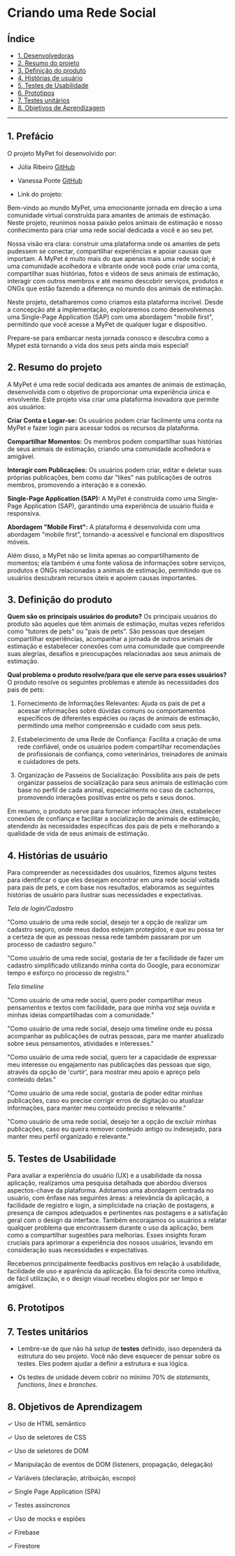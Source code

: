 # Criando uma Rede Social

## Índice

* [1. Desenvolvedoras](#1-desenvolvedoras)
* [2. Resumo do projeto](#2-resumo-do-projeto)
* [3. Definição do produto](#3-definição-do-produto)
* [4. Histórias de usuário](#4-historias-de-usuario)
* [5. Testes de Usabilidade](#5-testes-de-usabilidade)
* [6. Prototipos](#6-prototipos)
* [7. Testes unitários](#7-testes-unitários)
* [8. Objetivos de Aprendizagem](#8-objetivos-de-aprendizagem)

***

## 1. Prefácio

O projeto MyPet foi desenvolvido por:

* Júlia Ribeiro [GitHub](https://github.com/jumvribeiro)
* Vanessa Ponte [GitHub](https://github.com/vanessap81)

* Link do projeto:

Bem-vindo ao mundo MyPet, uma emocionante jornada em direção a uma comunidade virtual construída para amantes de animais de estimação. Neste projeto, reunimos nossa paixão pelos animais de estimação e nosso conhecimento para criar uma rede social dedicada a você e ao seu pet.

Nossa visão era clara: construir uma plataforma onde os amantes de pets pudessem se conectar, compartilhar experiências e apoiar causas que importam. A MyPet é muito mais do que apenas mais uma rede social; é uma comunidade acolhedora e vibrante onde você pode criar uma conta, compartilhar suas histórias, fotos e vídeos de seus animais de estimação, interagir com outros membros e até mesmo descobrir serviços, produtos e ONGs que estão fazendo a diferença no mundo dos animais de estimação.

Neste projeto, detalharemos como criamos esta plataforma incrível. Desde a concepção até a implementação, exploraremos como desenvolvemos uma Single-Page Application (SAP) com uma abordagem "mobile first", permitindo que você acesse a MyPet de qualquer lugar e dispositivo.

Prepare-se para embarcar nesta jornada conosco e descubra como a Mypet está tornando a vida dos seus pets ainda mais especial!

## 2. Resumo do projeto

A MyPet é uma rede social dedicada aos amantes de animais de estimação, desenvolvida com o objetivo de proporcionar uma experiência única e envolvente. Este projeto visa criar uma plataforma inovadora que permite aos usuários:

**Criar Conta e Logar-se:** Os usuários podem criar facilmente uma conta na MyPet e fazer login para acessar todos os recursos da plataforma.

**Compartilhar Momentos:** Os membros podem compartilhar suas histórias de seus animais de estimação, criando uma comunidade acolhedora e amigável.

**Interagir com Publicações:** Os usuários podem criar, editar e deletar suas próprias publicações, bem como dar "likes" nas publicações de outros membros, promovendo a interação e a conexão.

**Single-Page Application (SAP):** A MyPet é construída como uma Single-Page Application (SAP), garantindo uma experiência de usuário fluida e responsiva.

**Abordagem "Mobile First":** A plataforma é desenvolvida com uma abordagem "mobile first", tornando-a acessível e funcional em dispositivos móveis.

Além disso, a MyPet não se limita apenas ao compartilhamento de momentos; ela também é uma fonte valiosa de informações sobre serviços, produtos e ONGs relacionadas a animais de estimação, permitindo que os usuários descubram recursos úteis e apoiem causas importantes.

## 3. Definição do produto

**Quem são os principais usuários do produto?**
Os principais usuários do produto são aqueles que têm animais de estimação, muitas vezes referidos como "tutores de pets" ou "pais de pets". São pessoas que desejam compartilhar experiências, acompanhar a jornada de outros animais de estimação e estabelecer conexões com uma comunidade que compreende suas alegrias, desafios e preocupações relacionadas aos seus animais de estimação.   

**Qual problema o produto resolve/para que ele serve para esses usuários?**
O produto resolve os seguintes problemas e atende às necessidades dos pais de pets:

1. Fornecimento de Informações Relevantes: Ajuda os pais de pet a acessar informações sobre dúvidas comuns ou comportamentos específicos de diferentes espécies ou raças de animais de estimação, permitindo uma melhor compreensão e cuidado com seus pets.

2. Estabelecimento de uma Rede de Confiança: Facilita a criação de uma rede confiável, onde os usuários podem compartilhar recomendações de profissionais de confiança, como veterinários, treinadores de animais e cuidadores de pets.

3. Organização de Passeios de Socialização: Possibilita aos pais de pets organizar passeios de socialização para seus animais de estimação com base no perfil de cada animal, especialmente no caso de cachorros, promovendo interações positivas entre os pets e seus donos.

Em resumo, o produto serve para fornecer informações úteis, estabelecer conexões de confiança e facilitar a socialização de animais de estimação, atendendo às necessidades específicas dos pais de pets e melhorando a qualidade de vida de seus animais de estimação.

## 4. Histórias de usuário

Para compreender as necessidades dos usuários, fizemos alguns testes para identificar o que eles desejam encontrar em uma rede social voltada para pais de pets, e com base nos resultados, elaboramos as seguintes histórias de usuário para ilustrar suas necessidades e expectativas.

*Tela de login/Cadastro*

"Como usuário de uma rede social, desejo ter a opção de realizar um cadastro seguro, onde meus dados estejam protegidos, e que eu possa ter a certeza de que as pessoas nessa rede também passaram por um processo de cadastro seguro."

"Como usuário de uma rede social, gostaria de ter a facilidade de fazer um cadastro simplificado utilizando minha conta do Google, para economizar tempo e esforço no processo de registro."

*Tela timeline*

"Como usuário de uma rede social, quero poder compartilhar meus pensamentos e textos com facilidade, para que minha voz seja ouvida e minhas ideias compartilhadas com a comunidade."

"Como usuário de uma rede social, desejo uma timeline onde eu possa acompanhar as publicações de outras pessoas, para me manter atualizado sobre seus pensamentos, atividades e interesses."

"Como usuário de uma rede social, quero ter a capacidade de expressar meu interesse ou engajamento nas publicações das pessoas que sigo, através da opção de 'curtir', para mostrar meu apoio e apreço pelo conteúdo delas."

"Como usuário de uma rede social, gostaria de poder editar minhas publicações, caso eu precise corrigir erros de digitação ou atualizar informações, para manter meu conteúdo preciso e relevante."

"Como usuário de uma rede social, desejo ter a opção de excluir minhas publicações, caso eu queira remover conteúdo antigo ou indesejado, para manter meu perfil organizado e relevante."

## 5. Testes de Usabilidade

Para avaliar a experiência do usuário (UX) e a usabilidade da nossa aplicação, realizamos uma pesquisa detalhada que abordou diversos aspectos-chave da plataforma. Adotamos uma abordagem centrada no usuário, com ênfase nas seguintes áreas: a relevância da aplicação, a facilidade de registro e login, a simplicidade na criação de postagens, a presença de campos adequados e pertinentes nas postagens e a satisfação geral com o design da interface. Também encorajamos os usuários a relatar qualquer problema que encontrassem durante o uso da aplicação, bem como a compartilhar sugestões para melhorias. Esses insights foram cruciais para aprimorar a experiência dos nossos usuários, levando em consideração suas necessidades e expectativas.

Recebemos principalmente feedbacks positivos em relação à usabilidade, facilidade de uso e aparência da aplicação. Ela foi descrita como intuitiva, de fácil utilização, e o design visual recebeu elogios por ser limpo e amigável.

## 6. Prototipos 


## 7. Testes unitários

* Lembre-se de que não há _setup_ de **testes** definido, isso dependerá da
  estrutura do seu projeto. Você não deve esquecer de pensar sobre os testes.
  Eles podem ajudar a definir a estrutura e sua lógica.

* Os testes de unidade devem cobrir no mínimo 70% de _statements_, _functions_,
  _lines_ e _branches_.

## 8. Objetivos de Aprendizagem

✓ Uso de HTML semântico

✓ Uso de seletores de CSS

✓ Uso de seletores de DOM

✓ Manipulação de eventos de DOM (listeners, propagação, delegação)

✓ Variáveis (declaração, atribuição, escopo)

✓ Single Page Application (SPA)

✓ Testes assíncronos

✓ Uso de mocks e espiões

✓ Firebase

✓ Firestore
